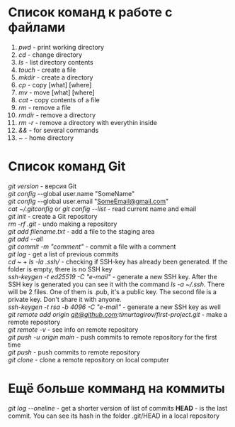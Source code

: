 # Список команд к работе с файлами

1) *pwd* - print working directory  
2) *cd* - change directory  
3) *ls* - list directory contents  
4) *touch* - create a file  
5) *mkdir* - create a directory  
6) *cp* - copy [what] [where] 
7) *mv* - move [what] [where]  
8) *cat* - copy contents of a file  
9) *rm* - remove a file  
10) *rmdir* - remove a directory  
11) *rm -r* - remove a directory with everythin inside
12) *&&* - for several commands
13) *~* - home directory


# Список команд Git
 *git version* - версия Git  
 *git config* --global user.name "SomeName"  
 *git config* --global user.email "SomeEmail@gmail.com"  
 *cat ~/.gitconfig* or *git config --list* - read current name and email  
 *git init* - create a Git repository  
 *rm -rf .git* - undo making a repository  
 *git add filename.txt* - add a file to the staging area  
 *git add --all*  
 *git commit -m "comment"* - commit a file with a comment  
 *git log* - get a list of previous commits  
 *cd ~* + *ls -la .ssh/* - checking if SSH-key has already been generated. If the folder is empty, there is no SSH key  
 *ssh-keygen -t ed25519 -C "e-mail"* - generate a new SSH key. After the SSH key is generated you can see it with the command *ls -a ~/.ssh*. There will be 2 files. One of them is .pub, it's a public key. The second file is a private key. Don't share it with anyone.  
 *ssh-keygen -t rsa -b 4096 -C "e-mail"* - generate a new SSH key as well  
 *git remote add origin git@github.com:timurtagirov/first-project.git* - make a remote repository  
 *git remote -v* - see info on remote repository  
 *git push -u origin main* - push commits to remote repository for the first time  
 *git push* - push commits to remote repository  
 *git clone* - clone a remote repository on local computer  

# Ещё больше комманд на коммиты
 *git log --oneline* - get a shorter version of list of commits
 **HEAD** - is the last commit. You can see its hash in the folder .git/HEAD in a local repository
